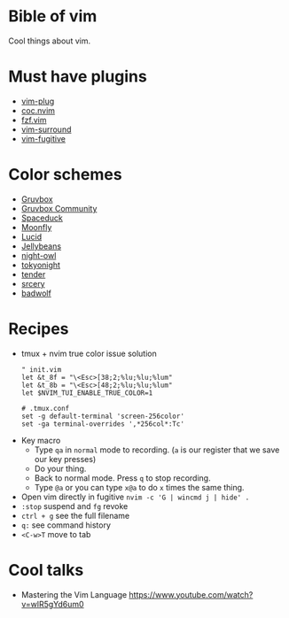 # Bible of vim
Cool things about vim.

# Must have plugins
+ [vim-plug](https://github.com/junegunn/vim-plug)
+ [coc.nvim](https://github.com/neoclide/coc.nvim)
+ [fzf.vim](https://github.com/junegunn/fzf.vim)
+ [vim-surround](https://github.com/tpope/vim-surround)
+ [vim-fugitive](https://github.com/tpope/vim-fugitive)

# Color schemes
+ [Gruvbox](https://github.com/morhetz/gruvbox)
+ [Gruvbox Community](https://github.com/gruvbox-community/gruvbox)
+ [Spaceduck](https://github.com/pineapplegiant/spaceduck)
+ [Moonfly](https://github.com/bluz71/vim-moonfly-colors)
+ [Lucid](https://github.com/cseelus/vim-colors-lucid)
+ [Jellybeans](https://github.com/nanotech/jellybeans.vim)
+ [night-owl](https://github.com/haishanh/night-owl.vim)
+ [tokyonight](https://github.com/folke/tokyonight.nvim)
+ [tender](https://github.com/jacoborus/tender.vim)
+ [srcery](https://github.com/srcery-colors/srcery-vim)
+ [badwolf](https://github.com/sjl/badwolf)

# Recipes
+ tmux + nvim true color issue solution
  ```
  " init.vim
  let &t_8f = "\<Esc>[38;2;%lu;%lu;%lum"
  let &t_8b = "\<Esc>[48;2;%lu;%lu;%lum"
  let $NVIM_TUI_ENABLE_TRUE_COLOR=1
  ```
  ```
  # .tmux.conf
  set -g default-terminal 'screen-256color'
  set -ga terminal-overrides ',*256col*:Tc'
  ```
+ Key macro
  + Type `qa` in `normal` mode to recording. (`a` is our register that we save our key presses)
  + Do your thing.
  + Back to normal mode. Press `q` to stop recording. 
  + Type `@a` or you can type `x@a` to do `x` times the same thing.
+ Open vim directly in fugitive `nvim -c 'G | wincmd j | hide' .`
+ `:stop` suspend and `fg` revoke
+ `ctrl + g` see the full filename
+ `q:` see command history
+ `<C-w>T` move to tab

# Cool talks
+ Mastering the Vim Language https://www.youtube.com/watch?v=wlR5gYd6um0
